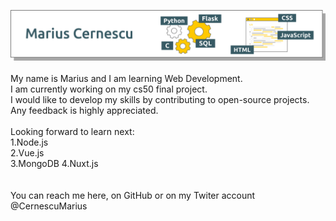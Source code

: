 ![GitHub Logo](/banner/Banner_Github.png)
</br> </br>
My name is Marius and I am learning Web Development.</br>
I am currently working on my cs50 final project.
</br>
I would like to develop my skills by contributing to open-source projects. Any feedback is highly appreciated.</br>
</br>
Looking forward to learn next:</br>
1.Node.js</br>
2.Vue.js</br>
3.MongoDB
4.Nuxt.js</br>
</br></br>
You can reach me here, on GitHub or on my Twiter account @CernescuMarius</br>
<!--
**mariuscernescu/mariuscernescu** is a ✨ _special_ ✨ repository because its `README.md` (this file) appears on your GitHub profile.

Here are some ideas to get you started:

- 🔭 I’m currently working on ...
- 🌱 I’m currently learning ...
- 👯 I’m looking to collaborate on ...
- 🤔 I’m looking for help with ...
- 💬 Ask me about ...
- 📫 How to reach me: ...
- 😄 Pronouns: ...
- ⚡ Fun fact: ...
-->
